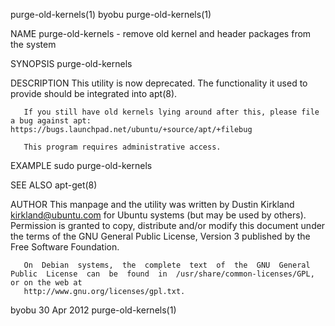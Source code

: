 purge-old-kernels(1)							     byobu							  purge-old-kernels(1)

NAME
       purge-old-kernels - remove old kernel and header packages from the system

SYNOPSIS
       purge-old-kernels

DESCRIPTION
       This utility is now deprecated.	The functionality it used to provide should be integrated into apt(8).

       If you still have old kernels lying around after this, please file a bug against apt: https://bugs.launchpad.net/ubuntu/+source/apt/+filebug

       This program requires administrative access.

EXAMPLE
       sudo purge-old-kernels

SEE ALSO
       apt-get(8)

AUTHOR
       This  manpage  and  the	utility	 was  written  by Dustin Kirkland <kirkland@ubuntu.com> for Ubuntu systems (but may be used by others).	 Permission is
       granted to copy, distribute and/or modify this document under the terms of the GNU General Public License, Version 3 published  by  the	Free  Software
       Foundation.

       On  Debian  systems,  the  complete  text  of  the  GNU	General	 Public	 License  can  be  found  in  /usr/share/common-licenses/GPL, or on the web at
       http://www.gnu.org/licenses/gpl.txt.

byobu									  30 Apr 2012							  purge-old-kernels(1)
